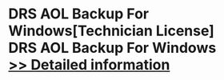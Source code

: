 # DRS AOL Backup For Windows[Technician License]<br />DRS AOL Backup For Windows<br />[>> Detailed information](https://secure.shareit.com/shareit/product.html?productid=301004189&affiliateid=200057808)